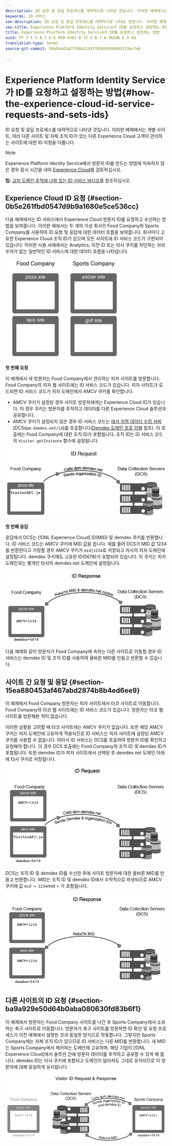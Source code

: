 ```yaml
---
description: ID 요청 및 응답 프로세스를 대략적으로 나타낸 것입니다. 이러한 예제에서는 개별 사이트, 여러 다른 사이트 및 자체 조직 ID가 있는 다른 Experience Cloud 고객이 관리하는 사이트에 대한 ID 지정을 다룹니다.
keywords: ID 서비스
seo-description: ID 요청 및 응답 프로세스를 대략적으로 나타낸 것입니다. 이러한 예제에서는 개별 사이트, 여러 다른 사이트 및 자체 조직 ID가 있는 다른 Experience Cloud 고객이 관리하는 사이트에 대한 ID 지정을 다룹니다.
seo-title: Experience Platform Identity Service가 ID를 요청하고 설정하는 방법
title: Experience Platform Identity Service가 ID를 요청하고 설정하는 방법
uuid: FF 7 F 5 B 7 E-E 959-4391-B 75 C-B 7 A 36286 E 0 EA
translation-type: tm+mt
source-git-commit: 50a5b4d3a27fd8b21437f02bd9390565f23ac7e6

---
```



# Experience Platform Identity Service가 ID를 요청하고 설정하는 방법{#how-the-experience-cloud-id-service-requests-and-sets-ids}

ID 요청 및 응답 프로세스를 대략적으로 나타낸 것입니다. 이러한 예제에서는 개별 사이트, 여러 다른 사이트 및 자체 조직 ID가 있는 다른 Experience Cloud 고객이 관리하는 사이트에 대한 ID 지정을 다룹니다.

>[!NOTE]
>
>Experience Platform Identity Service에서 방문자 ID를 만드는 방법에 익숙하지 않은 경우 잠시 시간을 내어 [Experience Cloud](../introduction/cookies.md)를 검토하십시오.

**팁:** [교차 도메인 추적에 나와 있는 ID 서비스 비디오](https://helpx.adobe.com/marketing-cloud-core/kb/MCID/CrossDomain.html)를 참조하십시오.

## Experience Cloud ID 요청 {#section-0b5e261fbd0547d9b9a1680e5ce536cc}

다음 예제에서는 ID 서비스에서 Experience Cloud 방문자 ID를 요청하고 수신하는 방법을 보여줍니다. 이러한 예에서는 두 개의 가상 회사인 Food Company와 Sports Company를 사용하여 ID 요청 및 응답에 대한 데이터 흐름을 보여줍니다. 회사마다 고유한 Experience Cloud 조직 ID가 있으며 모든 사이트에 ID 서비스 코드가 구현되어 있습니다. 이러한 사용 사례에서는 Analytics, 이전 ID 또는 타사 쿠키를 차단하는 브라우저가 없는 일반적인 ID 서비스에 대한 데이터 흐름을 나타냅니다.

![](assets/sample_sites.png)

**첫 번째 요청**

이 예제에서 새 방문자는 Food Company에서 관리하는 피자 사이트를 방문합니다. Food Company의 피자 웹 사이트에는 ID 서비스 코드가 있습니다. 피자 사이트가 로드되면 ID 서비스 코드가 피자 도메인에서 AMCV 쿠키를 확인합니다.

* AMCV 쿠키가 설정된 경우 사이트 방문자에게는 Experience Cloud ID가 있습니다. 이 경우 쿠키는 방문자를 추적하고 데이터를 다른 Experience Cloud 솔루션과 공유합니다.
* AMCV 쿠키가 설정되지 않은 경우 ID 서비스 코드는 [에서 지역 데이터 수집 서버(](https://marketing.adobe.com/resources/help/en_US/aam/?f=c_compcollect.html)DCS`dpm.demdex.net/id`)를 호출합니다([Demdex 도메인 호출 이해](https://marketing.adobe.com/resources/help/en_US/aam/demdex-calls.html) 참조). 이 호출에는 Food Company에 대한 조직 ID가 포함됩니다. 조직 ID는 ID 서비스 코드의 `Visitor.getInstance` 함수에 설정됩니다.

![](assets/request1.png)

**첫 번째 응답**

응답에서 DCS는 [!DNL Experience Cloud] ID(MID) 및 demdex 쿠키를 반환합니다. ID 서비스 코드는 AMCV 쿠키에 MID 값을 씁니다. 예를 들어 DCS가 MID 값 1234를 반환한다고 가정할 경우 AMCV 쿠키가 `mid|1234`로 저장되고 자사의 피자 도메인에 설정됩니다. demdex 쿠키에도 고유한 ID(5678)가 포함되어 있습니다. 이 쿠키는 피자 도메인과는 별개인 타사의 demdex.net 도메인에 설정됩니다.

![](assets/response1.png)

다음 예제와 같이 방문자가 Food Company에 속하는 다른 사이트로 이동할 경우 ID 서비스는 demdex ID 및 조직 ID를 사용하여 올바른 MID를 만들고 반환할 수 있습니다.

## 사이트 간 요청 및 응답 {#section-15ea880453af467abd2874b8b4ed6ee9}

이 예제에서 Food Company 방문자는 피자 사이트에서 타코 사이트로 이동합니다. Food Company의 타코 웹 사이트에는 ID 서비스 코드가 있습니다. 방문자는 타코 웹 사이트를 방문해본 적이 없습니다.

이러한 상황을 고려할 때 타코 사이트에는 AMCV 쿠키가 없습니다. 또한 해당 AMCV 쿠키는 피자 도메인에 고유하게 적용되므로 ID 서비스는 피자 사이트에 설정된 AMCV 쿠키를 사용할 수 없습니다. 따라서 ID 서비스는 DCS를 호출하여 방문자 ID를 확인하고 요청해야 합니다. 이 경우 DCS 호출에는 Food Company의 조직 ID *및* demdex ID가 포함됩니다. 또한 demdex ID가 피자 사이트에서 선택된 후 demdex.net 도메인 아래에 타사 쿠키로 저장됩니다.

![](assets/request2.png)

DCS는 조직 ID 및 demdex ID를 수신한 후에 사이트 방문자에 대한 올바른 MID를 만들고 반환합니다. MID는 조직 ID 및 demdex ID에서 수학적으로 파생되므로 AMCV 쿠키에 값 `mid = 1234`mid = 가 포함됩니다.

![](assets/response2.png)

## 다른 사이트의 ID 요청 {#section-ba9a929e50d64b0aba080630fd83b6f1}

이 예제에서 방문자는 Food Company 사이트를 나간 후 Sports Company에서 소유하는 축구 사이트로 이동합니다. 방문자가 축구 사이트를 방문하면 ID 확인 및 요청 프로세스가 이전 예제에서 설명한 것과 동일한 방식으로 작동합니다. 그렇지만 Sports Company에는 자체 조직 ID가 있으므로 ID 서비스는 다른 MID를 반환합니다. 새 MID는 Sports Company에서 제어하는 도메인에 고유하며, 해당 기업이 [!DNL Experience Cloud]에서 솔루션 간에 방문자 데이터를 추적하고 공유할 수 있게 해 줍니다. demdex ID는 타사 쿠키에 포함되고 도메인이 달라져도 그대로 유지되므로 이 방문자에 대해 동일하게 유지됩니다.

![](assets/req_resp.png)

